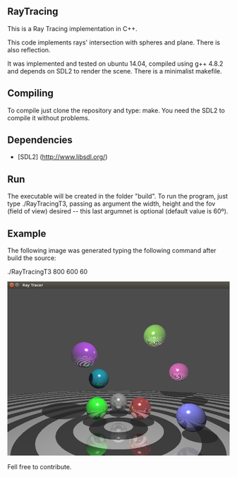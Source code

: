 RayTracing
-----------------

This is a Ray Tracing implementation in C++.

This code implements rays' intersection with spheres and plane.
There is also reflection.

It was implemented and tested on ubuntu 14.04, compiled using
g++ 4.8.2 and depends on SDL2 to render the scene. There is
a minimalist makefile.

Compiling
-----------------
To compile just clone the repository and type: make. You
need the SDL2 to compile it without problems.

Dependencies
-----------------
* [SDL2] (http://www.libsdl.org/)

Run
-----------------
The executable will be created in the folder "build". To run
the program, just type ./RayTracingT3, passing as argument the
width, height and the fov (field of view) desired -- this last
argumnet is optional (default value is 60º).

Example
-----------------
The following image was generated typing the
following command after build the source:

./RayTracingT3 800 600 60

![RayTracingT3](https://raw.githubusercontent.com/rodrimc/RayTracing/master/RayTracerT3.png)

Fell free to contribute.
